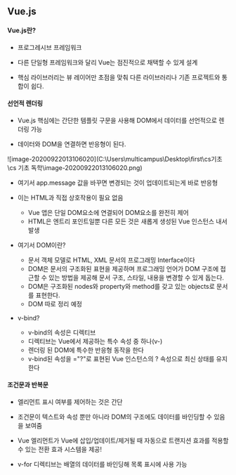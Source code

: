 ## Vue.js

####  Vue.js란?

- 프로그레시브 프레임워크

- 다른 단일형 프레임워크와 달리 Vue는 점진적으로 채택할 수 있게 설계
- 핵심 라이브러리는 뷰 레이어만 초점을 맞춰 다른 라이브러리나 기존 프로젝트와 통합이 쉽다.

#### 선언적 렌더링

- Vue.js 핵심에는 간단한 템플릿 구문을 사용해 DOM에서 데이터를 선언적으로 렌더링 가능

- 데이터와 DOM을 연결하면 반응형이 된다.

![image-20200922013106020](C:\Users\multicampus\Desktop\first\cs기초\cs 기초 독학\image-20200922013106020.png)

- 여기서 app.message 값을 바꾸면 변경되는 것이 업데이트되는게 바로 반응형

- 이는 HTML과 직접 상호작용이 필요 없음
  - Vue 앱은 단일 DOM요소에 연결되어 DOM요소를 완전히 제어
  - HTML은 엔트리 포인트일뿐 다른 모든 것은 새롭게 생성된 Vue 인스턴스 내서 발생

- 여기서 DOM이란?
  - 문서 객체 모델로 HTML, XML 문서의 프로그래밍 Interface이다
  - DOM은 문서의 구조화된 표현을 제공하며 프로그래밍 언어가 DOM 구조에 접근할 수 있는 방법을 제공해 문서 구조, 스타일, 내용을 변경할 수 있게 돕는다.
  - DOM은 구조화된 nodes와 property와 method를 갖고 있는 objects로 문서를 표현한다.
  - DOM 따로 정리 예정

- v-bind?
  - v-bind의 속성은 디렉티브
  - 디렉티브는 Vue에서 제공하는 특수 속성 중 하나(v-)
  - 렌더링 된 DOM에 특수한 반응형 동작을 한다
  - v-bind된 속성을 ="?"로 표현된 Vue 인스턴스의 ? 속성으로 최신 상태를 유지한다

#### 조건문과 반복문

- 엘리먼트 표시 여부를 제어하는 것은 간단

- 조건문이 텍스트와 속성 뿐만 아니라 DOM의 구조에도 데이터를 바인딩할 수 있음을 보여줌
- Vue 엘리먼트가 Vue에 삽입/업데이트/제거될 때 자동으로 트랜지션 효과를 적용할 수 있는 전환 효과 시스템을 제공!

- v-for 디렉티브는 배열의 데이터를 바인딩해 목록 표시에 사용 가능

